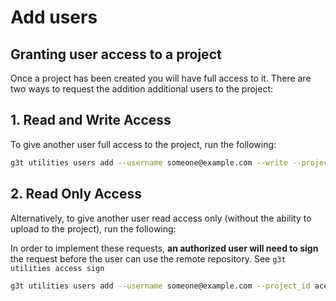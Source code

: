 # Add users

## Granting user access to a project

Once a project has been created you will have full access to it. There are two ways to request the addition additional users to the project:

## 1. Read and Write Access

To give another user full access to the project, run the following:

```sh
g3t utilities users add --username someone@example.com --write --project_id aced-myproject
```

## 2.  Read Only Access

Alternatively, to give another user read access only (without the ability to upload to the project), run the following:

In order to implement these requests, **an authorized user will need to sign** the request before the user can use the remote repository. See `g3t utilities access sign`

```sh
g3t utilities users add --username someone@example.com --project_id aced-myproject
```
